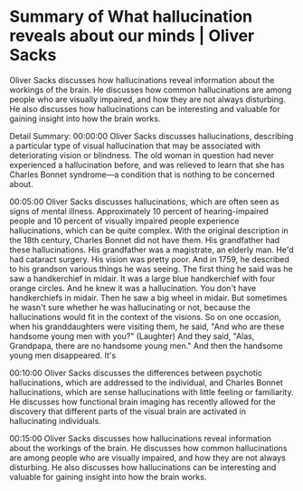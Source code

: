 # Summary of What hallucination reveals about our minds | Oliver Sacks

Oliver Sacks discusses how hallucinations reveal information about the workings of the brain. He discusses how common hallucinations are among people who are visually impaired, and how they are not always disturbing. He also discusses how hallucinations can be interesting and valuable for gaining insight into how the brain works.

Detail Summary: 
00:00:00
Oliver Sacks discusses hallucinations, describing a particular type of visual hallucination that may be associated with deteriorating vision or blindness. The old woman in question had never experienced a hallucination before, and was relieved to learn that she has Charles Bonnet syndrome—a condition that is nothing to be concerned about.

00:05:00
Oliver Sacks discusses hallucinations, which are often seen as signs of mental illness. Approximately 10 percent of hearing-impaired people and 10 percent of visually impaired people experience hallucinations, which can be quite complex. With the original description in the 18th century, Charles Bonnet did not have them. His grandfather had these hallucinations. His grandfather was a magistrate, an elderly man. He'd had cataract surgery. His vision was pretty poor. And in 1759, he described to his grandson various things he was seeing. The first thing he said was he saw a handkerchief in midair. It was a large blue handkerchief with four orange circles. And he knew it was a hallucination. You don't have handkerchiefs in midair. Then he saw a big wheel in midair. But sometimes he wasn't sure whether he was hallucinating or not, because the hallucinations would fit in the context of the visions. So on one occasion, when his granddaughters were visiting them, he said, "And who are these handsome young men with you?" (Laughter) And they said, "Alas, Grandpapa, there are no handsome young men." And then the handsome young men disappeared. It's

00:10:00
Oliver Sacks discusses the differences between psychotic hallucinations, which are addressed to the individual, and Charles Bonnet hallucinations, which are sense hallucinations with little feeling or familiarity. He discusses how functional brain imaging has recently allowed for the discovery that different parts of the visual brain are activated in hallucinating individuals.

00:15:00
Oliver Sacks discusses how hallucinations reveal information about the workings of the brain. He discusses how common hallucinations are among people who are visually impaired, and how they are not always disturbing. He also discusses how hallucinations can be interesting and valuable for gaining insight into how the brain works.

